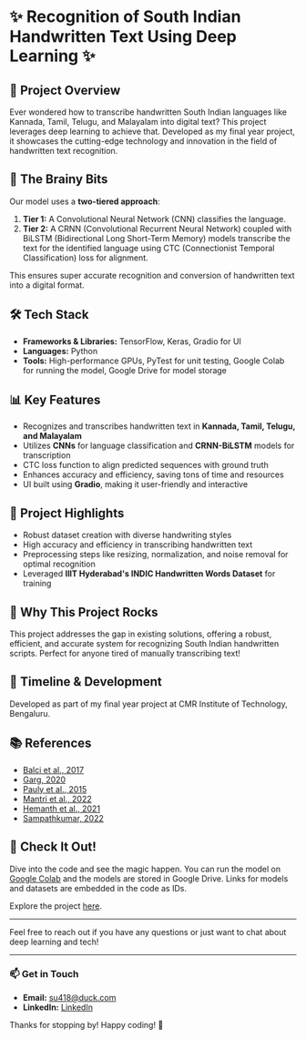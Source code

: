 # ✨ Recognition of South Indian Handwritten Text Using Deep Learning ✨

## 🚀 Project Overview
Ever wondered how to transcribe handwritten South Indian languages like Kannada, Tamil, Telugu, and Malayalam into digital text? This project leverages deep learning to achieve that. Developed as my final year project, it showcases the cutting-edge technology and innovation in the field of handwritten text recognition.

## 🧠 The Brainy Bits
Our model uses a **two-tiered approach**:
1. **Tier 1:** A Convolutional Neural Network (CNN) classifies the language.
2. **Tier 2:** A CRNN (Convolutional Recurrent Neural Network) coupled with BiLSTM (Bidirectional Long Short-Term Memory) models transcribe the text for the identified language using CTC (Connectionist Temporal Classification) loss for alignment.

This ensures super accurate recognition and conversion of handwritten text into a digital format.

## 🛠️ Tech Stack
- **Frameworks & Libraries:** TensorFlow, Keras, Gradio for UI
- **Languages:** Python
- **Tools:** High-performance GPUs, PyTest for unit testing, Google Colab for running the model, Google Drive for model storage

## 📊 Key Features
- Recognizes and transcribes handwritten text in **Kannada, Tamil, Telugu, and Malayalam**
- Utilizes **CNNs** for language classification and **CRNN-BiLSTM** models for transcription
- CTC loss function to align predicted sequences with ground truth
- Enhances accuracy and efficiency, saving tons of time and resources
- UI built using **Gradio**, making it user-friendly and interactive

## 🎨 Project Highlights
- Robust dataset creation with diverse handwriting styles
- High accuracy and efficiency in transcribing handwritten text
- Preprocessing steps like resizing, normalization, and noise removal for optimal recognition
- Leveraged **IIIT Hyderabad's INDIC Handwritten Words Dataset** for training

## 🌟 Why This Project Rocks
This project addresses the gap in existing solutions, offering a robust, efficient, and accurate system for recognizing South Indian handwritten scripts. Perfect for anyone tired of manually transcribing text!

## 📅 Timeline & Development
Developed as part of my final year project at CMR Institute of Technology, Bengaluru.

## 📚 References
- [Balci et al., 2017](#)
- [Garg, 2020](#)
- [Pauly et al., 2015](#)
- [Mantri et al., 2022](#)
- [Hemanth et al., 2021](#)
- [Sampathkumar, 2022](#)

## 🎉 Check It Out!
Dive into the code and see the magic happen. You can run the model on [Google Colab](https://colab.research.google.com/) and the models are stored in Google Drive. Links for models and datasets are embedded in the code as IDs.

Explore the project [here](https://github.com/character-flat/HWR).

---

Feel free to reach out if you have any questions or just want to chat about deep learning and tech!

---

### 📫 Get in Touch
- **Email:** su418@duck.com
- **LinkedIn:** [LinkedIn](https://www.linkedin.com/in/suraj-ambareesh/)

Thanks for stopping by! Happy coding! 🚀
